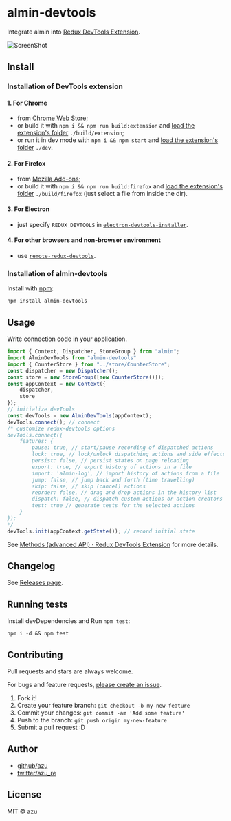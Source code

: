 # almin-devtools

Integrate almin into [Redux DevTools Extension](https://github.com/zalmoxisus/redux-devtools-extension "Redux DevTools Extension").

![ScreenShot](https://monosnap.com/file/rkqr6ZDlKdmAe49mvfw6NCI0gjJKjb.png)

## Install

### Installation of DevTools extension

#### 1. For Chrome
 - from [Chrome Web Store](https://chrome.google.com/webstore/detail/redux-devtools/lmhkpmbekcpmknklioeibfkpmmfibljd);
 - or build it with `npm i && npm run build:extension` and [load the extension's folder](https://developer.chrome.com/extensions/getstarted#unpacked) `./build/extension`;
 - or run it in dev mode with `npm i && npm start` and [load the extension's folder](https://developer.chrome.com/extensions/getstarted#unpacked) `./dev`.

#### 2. For Firefox
 - from [Mozilla Add-ons](https://addons.mozilla.org/en-US/firefox/addon/remotedev/);
 - or build it with `npm i && npm run build:firefox` and [load the extension's folder](https://developer.mozilla.org/en-US/Add-ons/WebExtensions/Temporary_Installation_in_Firefox) `./build/firefox` (just select a file from inside the dir).

#### 3. For Electron
  - just specify `REDUX_DEVTOOLS` in [`electron-devtools-installer`](https://github.com/GPMDP/electron-devtools-installer).

#### 4. For other browsers and non-browser environment
  - use [`remote-redux-devtools`](https://github.com/zalmoxisus/remote-redux-devtools). 

### Installation of almin-devtools

Install with [npm](https://www.npmjs.com/):

    npm install almin-devtools
    
## Usage

Write connection code in your application.

```js
import { Context, Dispatcher, StoreGroup } from "almin";
import AlminDevTools from "almin-devtools"
import { CounterStore } from "../store/CounterStore";
const dispatcher = new Dispatcher();
const store = new StoreGroup([new CounterStore()]);
const appContext = new Context({
    dispatcher,
    store
});
// initialize devTools
const devTools = new AlminDevTools(appContext);
devTools.connect(); // connect
/* customize redux-devtools options
devTools.connect({
    features: {
        pause: true, // start/pause recording of dispatched actions
        lock: true, // lock/unlock dispatching actions and side effects
        persist: false, // persist states on page reloading
        export: true, // export history of actions in a file
        import: 'almin-log', // import history of actions from a file
        jump: false, // jump back and forth (time travelling)
        skip: false, // skip (cancel) actions
        reorder: false, // drag and drop actions in the history list
        dispatch: false, // dispatch custom actions or action creators
        test: true // generate tests for the selected actions
    }
});
*/
devTools.init(appContext.getState()); // record initial state
```

See [Methods (advanced API) · Redux DevTools Extension](http://extension.remotedev.io/docs/API/Methods.html "Methods (advanced API) · Redux DevTools Extension") for more details.

## Changelog

See [Releases page](https://github.com/almin/almin-devtools/releases).

## Running tests

Install devDependencies and Run `npm test`:

    npm i -d && npm test

## Contributing

Pull requests and stars are always welcome.

For bugs and feature requests, [please create an issue](https://github.com/almin/almin-devtools/issues).

1. Fork it!
2. Create your feature branch: `git checkout -b my-new-feature`
3. Commit your changes: `git commit -am 'Add some feature'`
4. Push to the branch: `git push origin my-new-feature`
5. Submit a pull request :D

## Author

- [github/azu](https://github.com/azu)
- [twitter/azu_re](https://twitter.com/azu_re)

## License

MIT © azu
